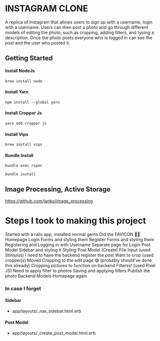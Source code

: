 # INSTAGRAM CLONE 

A replica of Instagram that allows users to sign up with a username, login with a username. Users can then post a photo and go through
different models of editing the photo, such as cropping, adding filters, and typing a description. Once the photo posts everyone who is
logged in can see the post and the user who posted it.


## Getting Started

#### Install NodeJs
``
brew install node
``

#### Install Yarn
``
npm install --global yarn
``

#### Install Cropper Js
``
yarn add cropper js
``

#### Install Vips
``
brew install vips
``

#### Bundle Install
``
bundle exec rspec
``

``
bundle install
``

## Image Processing, Active Storage 
https://github.com/janko/image_processing

# Steps I took to making this project
Started with a rails app, installed normal gems
Did the FAVICON 🙌🏾
Homepage
Login Forms and styling them
Register Forms and styling them
Registering and Logging in with Username
Separate page for Login
Post Model
Sidebar and styling it
Styling Post Model (Create)
File Input (used Stimulus)
I need to have the backend register the post
Want to crop (used cropperjs)
Moved Cropping to the edit page 😅 (probably should've done this already)
Cropping pictures to function on backend
Filterss! (used Pixel JS)
Need to apply filter to photos 
Saving and applying filters
Publish the photo 
Backend Models
Homepage again


### In case I forget
#### Sidebar
- app/layouts/_nav_sidebar.html.erb

#### Post Model
- app/layouts/_create_post_model.html.erb
